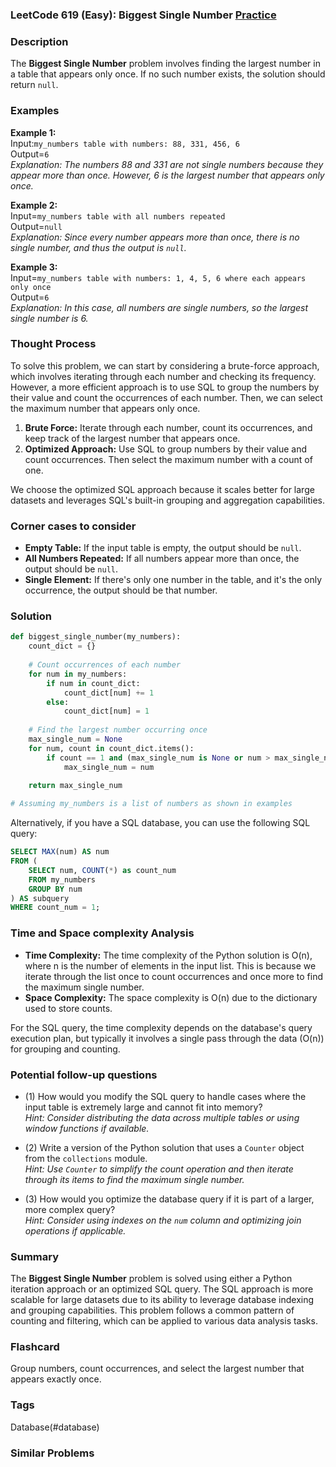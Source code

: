 ### LeetCode 619 (Easy): Biggest Single Number [Practice](https://leetcode.com/problems/biggest-single-number)

### Description  
The **Biggest Single Number** problem involves finding the largest number in a table that appears only once. If no such number exists, the solution should return `null`.

### Examples  

**Example 1:**  
Input:`my_numbers table with numbers: 88, 331, 456, 6`  
Output=`6`  
*Explanation: The numbers 88 and 331 are not single numbers because they appear more than once. However, 6 is the largest number that appears only once.*

**Example 2:**  
Input=`my_numbers table with all numbers repeated`  
Output=`null`  
*Explanation: Since every number appears more than once, there is no single number, and thus the output is `null`.*

**Example 3:**  
Input=`my_numbers table with numbers: 1, 4, 5, 6 where each appears only once`  
Output=`6`  
*Explanation: In this case, all numbers are single numbers, so the largest single number is 6.*

### Thought Process  
To solve this problem, we can start by considering a brute-force approach, which involves iterating through each number and checking its frequency. However, a more efficient approach is to use SQL to group the numbers by their value and count the occurrences of each number. Then, we can select the maximum number that appears only once.

1. **Brute Force:** Iterate through each number, count its occurrences, and keep track of the largest number that appears once.
2. **Optimized Approach:** Use SQL to group numbers by their value and count occurrences. Then select the maximum number with a count of one.

We choose the optimized SQL approach because it scales better for large datasets and leverages SQL's built-in grouping and aggregation capabilities.

### Corner cases to consider  
- **Empty Table:** If the input table is empty, the output should be `null`.
- **All Numbers Repeated:** If all numbers appear more than once, the output should be `null`.
- **Single Element:** If there's only one number in the table, and it's the only occurrence, the output should be that number.

### Solution  
```python
def biggest_single_number(my_numbers):
    count_dict = {}
    
    # Count occurrences of each number
    for num in my_numbers:
        if num in count_dict:
            count_dict[num] += 1
        else:
            count_dict[num] = 1
    
    # Find the largest number occurring once
    max_single_num = None
    for num, count in count_dict.items():
        if count == 1 and (max_single_num is None or num > max_single_num):
            max_single_num = num
    
    return max_single_num

# Assuming my_numbers is a list of numbers as shown in examples
```

Alternatively, if you have a SQL database, you can use the following SQL query:

```sql
SELECT MAX(num) AS num
FROM (
    SELECT num, COUNT(*) as count_num
    FROM my_numbers
    GROUP BY num
) AS subquery
WHERE count_num = 1;
```

### Time and Space complexity Analysis  

- **Time Complexity:** The time complexity of the Python solution is O(n), where n is the number of elements in the input list. This is because we iterate through the list once to count occurrences and once more to find the maximum single number.
- **Space Complexity:** The space complexity is O(n) due to the dictionary used to store counts.

For the SQL query, the time complexity depends on the database's query execution plan, but typically it involves a single pass through the data (O(n)) for grouping and counting.

### Potential follow-up questions  

- (1) How would you modify the SQL query to handle cases where the input table is extremely large and cannot fit into memory?  
  *Hint: Consider distributing the data across multiple tables or using window functions if available.*

- (2) Write a version of the Python solution that uses a `Counter` object from the `collections` module.  
  *Hint: Use `Counter` to simplify the count operation and then iterate through its items to find the maximum single number.*

- (3) How would you optimize the database query if it is part of a larger, more complex query?  
  *Hint: Consider using indexes on the `num` column and optimizing join operations if applicable.*

### Summary  
The **Biggest Single Number** problem is solved using either a Python iteration approach or an optimized SQL query. The SQL approach is more scalable for large datasets due to its ability to leverage database indexing and grouping capabilities. This problem follows a common pattern of counting and filtering, which can be applied to various data analysis tasks.


### Flashcard
Group numbers, count occurrences, and select the largest number that appears exactly once.

### Tags
Database(#database)

### Similar Problems

